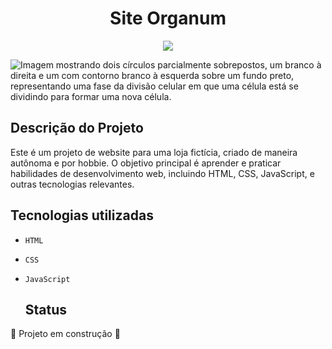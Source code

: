 <h1 align="center"> Site Organum </h1>
<p align="center">
<img loading="lazy" src="http://img.shields.io/static/v1?label=STATUS&message=EM%20DESENVOLVIMENTO&color=GREEN&style=for-the-badge"/>
</p>

![Imagem mostrando dois círculos parcialmente sobrepostos, um branco à direita e um com contorno branco à esquerda sobre um fundo preto, representando uma fase da divisão celular em que uma célula está se dividindo para formar uma nova célula.](https://github.com/user-attachments/assets/d15cf645-1a2d-4404-9c2f-7d11deb5028c)


<h2>Descrição do Projeto</h2>
Este é um projeto de website para uma loja fictícia, criado de maneira autônoma e por hobbie. O objetivo principal é aprender e praticar habilidades de desenvolvimento web, incluindo HTML, CSS, JavaScript, e outras tecnologias relevantes.


<h2>Tecnologias utilizadas</h2>

- `HTML`
- `CSS`
- `JavaScript`

  <h2>Status</h2>
:construction: Projeto em construção :construction:
